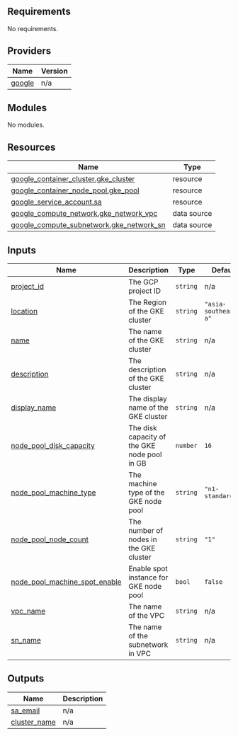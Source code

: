 <!-- BEGIN_TF_DOCS -->
## Requirements

No requirements.

## Providers

| Name | Version |
|------|---------|
| <a name="provider_google"></a> [google](#provider\_google) | n/a |

## Modules

No modules.

## Resources

| Name | Type |
|------|------|
| [google_container_cluster.gke_cluster](https://registry.terraform.io/providers/hashicorp/google/latest/docs/resources/container_cluster) | resource |
| [google_container_node_pool.gke_pool](https://registry.terraform.io/providers/hashicorp/google/latest/docs/resources/container_node_pool) | resource |
| [google_service_account.sa](https://registry.terraform.io/providers/hashicorp/google/latest/docs/resources/service_account) | resource |
| [google_compute_network.gke_network_vpc](https://registry.terraform.io/providers/hashicorp/google/latest/docs/data-sources/compute_network) | data source |
| [google_compute_subnetwork.gke_network_sn](https://registry.terraform.io/providers/hashicorp/google/latest/docs/data-sources/compute_subnetwork) | data source |

## Inputs

| Name | Description | Type | Default | Required |
|------|-------------|------|---------|:--------:|
| <a name="input_project_id"></a> [project\_id](#input\_project\_id) | The GCP project ID | `string` | n/a | yes |
| <a name="input_location"></a> [location](#input\_location) | The Region of the GKE cluster | `string` | `"asia-southeast1-a"` | no |
| <a name="input_name"></a> [name](#input\_name) | The name of the GKE cluster | `string` | n/a | yes |
| <a name="input_description"></a> [description](#input\_description) | The description of the GKE cluster | `string` | n/a | yes |
| <a name="input_display_name"></a> [display\_name](#input\_display\_name) | The display name of the GKE cluster | `string` | n/a | yes |
| <a name="input_node_pool_disk_capacity"></a> [node\_pool\_disk\_capacity](#input\_node\_pool\_disk\_capacity) | The disk capacity of the GKE node pool in GB | `number` | `16` | no |
| <a name="input_node_pool_machine_type"></a> [node\_pool\_machine\_type](#input\_node\_pool\_machine\_type) | The machine type of the GKE node pool | `string` | `"n1-standard-1"` | no |
| <a name="input_node_pool_node_count"></a> [node\_pool\_node\_count](#input\_node\_pool\_node\_count) | The number of nodes in the GKE cluster | `string` | `"1"` | no |
| <a name="input_node_pool_machine_spot_enable"></a> [node\_pool\_machine\_spot\_enable](#input\_node\_pool\_machine\_spot\_enable) | Enable spot instance for GKE node pool | `bool` | `false` | no |
| <a name="input_vpc_name"></a> [vpc\_name](#input\_vpc\_name) | The name of the VPC | `string` | n/a | yes |
| <a name="input_sn_name"></a> [sn\_name](#input\_sn\_name) | The name of the subnetwork in VPC | `string` | n/a | yes |

## Outputs

| Name | Description |
|------|-------------|
| <a name="output_sa_email"></a> [sa\_email](#output\_sa\_email) | n/a |
| <a name="output_cluster_name"></a> [cluster\_name](#output\_cluster\_name) | n/a |
<!-- END_TF_DOCS -->